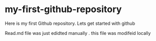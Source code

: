 # my-first-github-repository
Here is my first Github repository. Lets get started with github

Read.md file was just edidted manually . this file was modifeid locally 
